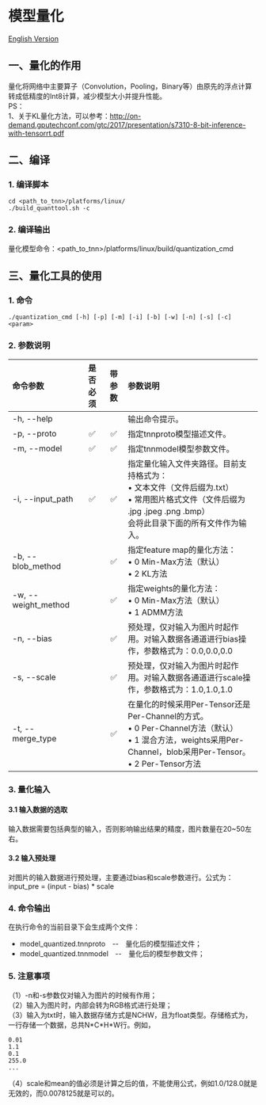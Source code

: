 # 模型量化  

[English Version](../../en/user/quantization_en.md)

## 一、量化的作用  
量化将网络中主要算子（Convolution，Pooling，Binary等）由原先的浮点计算转成低精度的Int8计算，减少模型大小并提升性能。  
PS：    
1、关于KL量化方法，可以参考：http://on-demand.gputechconf.com/gtc/2017/presentation/s7310-8-bit-inference-with-tensorrt.pdf  

## 二、编译  
### 1. 编译脚本  
```
cd <path_to_tnn>/platforms/linux/
./build_quanttool.sh -c
```
### 2. 编译输出  
量化模型命令：<path_to_tnn>/platforms/linux/build/quantization_cmd  
## 三、量化工具的使用  
### 1. 命令  
```
./quantization_cmd [-h] [-p] [-m] [-i] [-b] [-w] [-n] [-s] [-c] <param>
```
### 2. 参数说明  

|命令参数           |是否必须|带参数 |参数说明                                       |
|:------------------|:------:|:-----:|:----------------------------------------------|
|-h, --help         |        |       |输出命令提示。                                 |
|-p, --proto        |✅ |✅|指定tnnproto模型描述文件。                   |
|-m, --model        |✅ |✅|指定tnnmodel模型参数文件。                   |
|-i, --input_path   |✅ |✅|指定量化输入文件夹路径。目前支持格式为：<br>&bull; 文本文件（文件后缀为.txt）<br>&bull; 常用图片格式文件（文件后缀为 .jpg .jpeg .png .bmp）<br>会将此目录下面的所有文件作为输入。|
|-b, --blob_method  |        |✅|指定feature map的量化方法：<br>&bull; 0 Min-Max方法（默认）<br>&bull; 2 KL方法|
|-w, --weight_method|        |✅|指定weights的量化方法：<br>&bull; 0 Min-Max方法（默认）<br>&bull; 1 ADMM方法|
|-n, --bias         |        |✅|预处理，仅对输入为图片时起作用。对输入数据各通道进行bias操作，参数格式为：0.0,0.0,0.0|
|-s, --scale        |        |✅|预处理，仅对输入为图片时起作用。对输入数据各通道进行scale操作，参数格式为：1.0,1.0,1.0|
|-t, --merge_type|        |✅|在量化的时候采用Per-Tensor还是Per-Channel的方式。<br>&bull; 0 Per-Channel方法（默认）<br>&bull; 1 混合方法，weights采用Per-Channel，blob采用Per-Tensor。<br>&bull; 2 Per-Tensor方法|  
  
### 3. 量化输入   
#### 3.1 输入数据的选取   
输入数据需要包括典型的输入，否则影响输出结果的精度，图片数量在20~50左右。  
#### 3.2 输入预处理    
对图片的输入数据进行预处理，主要通过bias和scale参数进行。公式为：   
input_pre = (input - bias) * scale  

### 4. 命令输出  
在执行命令的当前目录下会生成两个文件：    
* model_quantized.tnnproto　--　量化后的模型描述文件；
* model_quantized.tnnmodel　--　量化后的模型参数文件；

### 5. 注意事项  
（1）-n和-s参数仅对输入为图片的时候有作用；  
（2）输入为图片时，内部会转为RGB格式进行处理；  
（3）输入为txt时，输入数据存储方式是NCHW，且为float类型。存储格式为，一行存储一个数据，总共N\*C\*H\*W行。例如，  
```
0.01
1.1
0.1
255.0
...
```
（4）scale和mean的值必须是计算之后的值，不能使用公式，例如1.0/128.0就是无效的，而0.0078125就是可以的。
